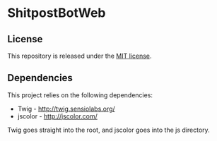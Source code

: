 # ShitpostBotWeb

## License
This repository is released under the [MIT license](LICENSE).

## Dependencies
This project relies on the following dependencies:

* Twig - http://twig.sensiolabs.org/
* jscolor - http://jscolor.com/

Twig goes straight into the root, and jscolor goes into the js directory.